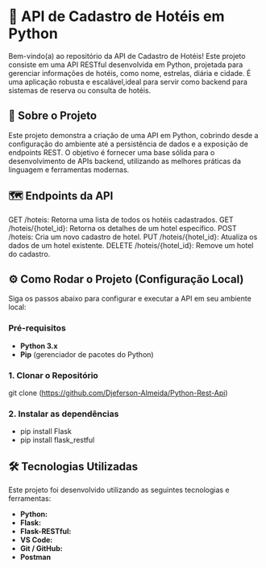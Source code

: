 # 🏨 API de Cadastro de Hotéis em Python

Bem-vindo(a) ao repositório da API de Cadastro de Hotéis! Este projeto consiste em uma API RESTful desenvolvida em Python, projetada para gerenciar informações de hotéis,
como nome, estrelas, diária e cidade. É uma aplicação robusta e escalável,ideal para servir como backend para sistemas de reserva ou consulta de hotéis.

## 🚀 Sobre o Projeto

Este projeto demonstra a criação de uma API em Python, cobrindo desde a configuração do ambiente até a persistência de dados e a exposição de endpoints REST. O objetivo é fornecer uma base sólida para o desenvolvimento de APIs backend, utilizando as melhores práticas da linguagem e ferramentas modernas.

## 🗺️ Endpoints da API
GET /hoteis: Retorna uma lista de todos os hotéis cadastrados.
GET /hoteis/{hotel_id}: Retorna os detalhes de um hotel específico.
POST /hoteis: Cria um novo cadastro de hotel.
PUT /hoteis/{hotel_id}: Atualiza os dados de um hotel existente.
DELETE /hoteis/{hotel_id}: Remove um hotel do cadastro.

## ⚙️ Como Rodar o Projeto (Configuração Local)

Siga os passos abaixo para configurar e executar a API em seu ambiente local:

### Pré-requisitos
* **Python 3.x**
* **Pip** (gerenciador de pacotes do Python)

### 1. Clonar o Repositório
git clone (https://github.com/Djeferson-Almeida/Python-Rest-Api)

### 2. Instalar as dependências
* pip install Flask
* pip install flask_restful

## 🛠️ Tecnologias Utilizadas
Este projeto foi desenvolvido utilizando as seguintes tecnologias e ferramentas:

* **Python:** 
* **Flask:** 
* **Flask-RESTful:**
* **VS Code:** 
* **Git / GitHub:**
* **Postman**

